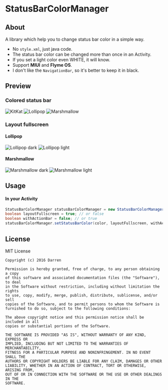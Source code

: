 # StatusBarColorManager

## About

A library which help you to change status bar color in a simple way.

- No `style.xml`, just java code.
- The status bar color can be changed more than once in an Activity.
- If you set a light color even WHITE, it will know.
- Support **MIUI** and **Flyme OS**.
- I don't like the `NavigationBar`, so it's better to keep it in black.

## Preview

### Colored status bar

![KitKat](screenshots/kitkat.png) ![Lollipop](screenshots/lollipop.png) ![Marshmallow](screenshots/marshmallow.png)

### Layout fullscreen

#### Lollipop

![Lollipop dark](screenshots/layout_fullscreen_dark_lollipop.png) ![Lollipop light](screenshots/layout_fullscreen_light_lollipop.png)

#### Marshmallow

![Marshmallow dark](screenshots/layout_fullscreen_dark_marshmallow.png) ![Marshmallow light](screenshots/layout_fullscreen_light_marshmallow.png)

## Usage

#### In your Activity

```java
StatusBarColorManager statusBarColorManager = new StatusBarColorManager(activity);
boolean layoutFullscreen = true; // or false
boolean withActionBar = false; // or true
statusBarColorManager.setStatusBarColor(color, layoutFullscreen, withActionBar);
```

## License

MIT License

    Copyright (c) 2016 Darren

    Permission is hereby granted, free of charge, to any person obtaining a copy
    of this software and associated documentation files (the "Software"), to deal
    in the Software without restriction, including without limitation the rights
    to use, copy, modify, merge, publish, distribute, sublicense, and/or sell
    copies of the Software, and to permit persons to whom the Software is
    furnished to do so, subject to the following conditions:

    The above copyright notice and this permission notice shall be included in all
    copies or substantial portions of the Software.

    THE SOFTWARE IS PROVIDED "AS IS", WITHOUT WARRANTY OF ANY KIND, EXPRESS OR
    IMPLIED, INCLUDING BUT NOT LIMITED TO THE WARRANTIES OF MERCHANTABILITY,
    FITNESS FOR A PARTICULAR PURPOSE AND NONINFRINGEMENT. IN NO EVENT SHALL THE
    AUTHORS OR COPYRIGHT HOLDERS BE LIABLE FOR ANY CLAIM, DAMAGES OR OTHER
    LIABILITY, WHETHER IN AN ACTION OF CONTRACT, TORT OR OTHERWISE, ARISING FROM,
    OUT OF OR IN CONNECTION WITH THE SOFTWARE OR THE USE OR OTHER DEALINGS IN THE
    SOFTWARE.
